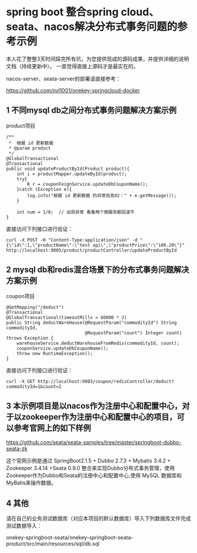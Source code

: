 # spring boot 整合spring cloud、seata、nacos解决分布式事务问题的参考示例
本人花了整整3天时间踩完所有坑，为您提供现成的源码成果，并提供详细的说明文档（持续更新中）。
一直觉得直接上源码才是最实在的。

nacos-server、seata-server的部署请直接参考：

https://github.com/nyl1001/onekey-springcloud-docker

## 1 不同mysql db之间分布式事务问题解决方案示例

product项目


```
/**
 *  根据 id 更新数据
 * @param product
 */
@GlobalTransactional
@Transactional
public void updateProductById(Product product){
    int i = productMapper.updateById(product);
    try{
        R r = couponFeignService.updateDbCouponName();
    }catch (Exception e){
        log.info("根据 id 更新数据 的异常信息02：" + e.getMessage());
    }

    int num = 1/0;  // 出现异常 看看两个微服务都回滚不
}
```

直接访问下列接口进行验证：

```
curl -X POST -H "Content-Type:application/json" -d "{\"id\":1,\"productName\":\"test api\",\"productPrice\":\"100.20\"}" http://localhost:9005/product/productController/updateProductById
```

## 2 mysql db和redis混合场景下的分布式事务问题解决方案示例

coupon项目

```
@GetMapping("/deduct")
@Transactional
@GlobalTransactional(timeoutMills = 60000 * 2)
public String deductWareHouse(@RequestParam("commodityId") String commodityId,
                              @RequestParam("count") Integer count) throws Exception {
    warehouseService.deductWarehouseFromRedis(commodityId, count);
    couponService.updateDbCouponName();
    throw new RuntimeException();
}
```

直接访问下列接口进行验证：

```
curl -X GET http://localhost:9003/coupon/redisController/deduct?commodityId=1&count=2
```

## 3 本示例项目是以nacos作为注册中心和配置中心，对于以zookeeper作为注册中心和配置中心的项目，可以参考官网上的如下样例

https://github.com/seata/seata-samples/tree/master/springboot-dubbo-seata-zk

这个官网示例是通过 SpringBoot2.1.5 + Dubbo 2.7.3 + Mybatis 3.4.2 + Zookeeper 3.4.14 +Seata 0.9.0 整合来实现Dubbo分布式事务管理，使用Zookeeper作为Dubbo和Seata的注册中心和配置中心,使用 MySQL 数据库和 MyBatis来操作数据。


## 4 其他

请在自己的业务测试数据库（对应本项目的默认数据库）导入下列数据库文件完成测试数据导入：

onekey-springboot-seata/onekey-springboot-seata-product/src/main/resources/sql/db.sql




